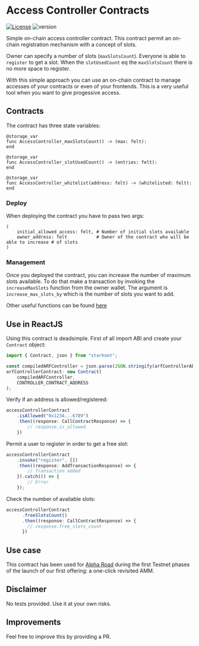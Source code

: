 # Access Controller Contracts
[![License](https://img.shields.io/badge/License-Apache_2.0-blue.svg)](https://opensource.org/licenses/Apache-2.0) ![version](https://img.shields.io/badge/version-1.0.0-blue)

Simple on-chain access controller contract. This contract permit an on-chain registration mechanism with a concept of slots. 

Owner can specify a number of slots (`maxSlotsCount`). Everyone is able to `register` to get a slot. When the `slotUsedCount` eq the `maxSlotsCount` there is no more space to register.

With this simple approach you can use an on-chain contract to manage accesses of your contracts or even of your frontends. This is a very useful tool when you want to give progessive access.


## Contracts

The contract has three state variables:

```cairo
@storage_var
func AccessController_maxSlotsCount() -> (max: felt):
end

@storage_var
func AccessController_slotUsedCount() -> (entries: felt):
end

@storage_var
func AccessController_whitelist(address: felt) -> (whitelisted: felt):
end
```

### Deploy

When deploying the contract you have to pass two args:

```cairo
(
    initial_allowed_access: felt, # Number of initial slots available
    owner_address: felt           # Owner of the contract who will be able to increase # of slots
)
```

### Management

Once you deployed the contract, you can increase the number of maximum slots available. To do that make a transaction by invoking the `increaseMaxSlots` function from the owner wallet. The argument is `increase_max_slots_by` which is the number of slots you want to add. 

Other useful functions can be found [here](https://github.com/419Labs/access-controller-contracts/blob/update/docs/contracts/AccessController.cairo)


## Use in ReactJS

Using this contract is deadsimple. First of all import ABI and create your `Contract` object:

```javascript
import { Contract, json } from "starknet";

const compiledARFController = json.parse(JSON.stringify(arfControllerAbi));
arfControllerContract: new Contract(
    compiledARFController,
    CONTROLLER_CONTRACT_ADDRESS
);
```

Verify if an address is allowed/registered:

```javascript
accessControllerContract
    .isAllowed("0x1234...6789")
    .then((response: CallContractResponse) => {
        // response.is_allowed
    })
```

Permit a user to register in order to get a free slot:

```javascript
accessControllerContract
    .invoke("register", [])
    .then((response: AddTransactionResponse) => {
        // Transaction added
    }).catch(() => {
        // Error
    });
```

Check the number of available slots:

```javascript
accessControllerContract
      .freeSlotsCount()
      .then((response: CallContractResponse) => {
        // response.free_slots_count
      })
```

## Use case

This contract has been used for [Alpha Road](https://twitter.com/alpharoad_fi) during the first Testnet phases of the launch of our first offering: a one-click revisited AMM.

## Disclaimer

No tests provided. Use it at your own risks.

## Improvements

Feel free to improve this by providing a PR.
